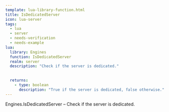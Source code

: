 ```yaml
---
template: lua-library-function.html
title: IsDedicatedServer
icon: lua-server
tags:
  - lua
  - server
  - needs-verification
  - needs-example
lua:
  library: Engines
  function: IsDedicatedServer
  realm: server
  description: "Check if the server is dedicated."
  
  
  returns:
    - type: boolean
      description: "True if the server is dedicated, false otherwise."
---
```


<div class="lua__search__keywords">
Engines.IsDedicatedServer &#x2013; Check if the server is dedicated.
</div>
